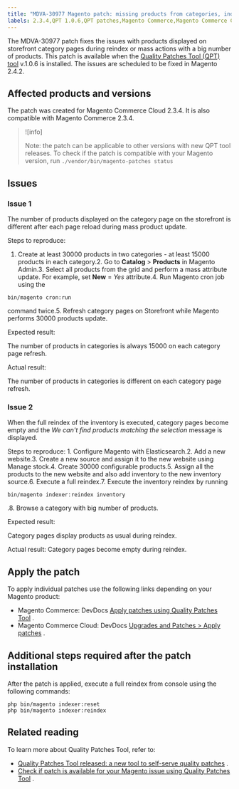 ```yaml
---
title: "MDVA-30977 Magento patch: missing products from categories, indexing related"
labels: 2.3.4,QPT 1.0.6,QPT patches,Magento Commerce,Magento Commerce Cloud,category,products,support tools
---
```


The MDVA-30977 patch fixes the issues with products displayed on storefront category pages during reindex or mass actions with a big number of products. This patch is available when the [Quality Patches Tool (QPT) tool](https://support.magento.com/hc/en-us/articles/360047139492) v.1.0.6 is installed. The issues are scheduled to be fixed in Magento 2.4.2.

## Affected products and versions

The patch was created for Magento Commerce Cloud 2.3.4. It is also compatible with Magento Commerce 2.3.4.

>![info]
>
>Note: the patch can be applicable to other versions with new QPT tool releases. To check if the patch is compatible with your Magento version, run `./vendor/bin/magento-patches
    status` 

## Issues

### Issue 1

The number of products displayed on the category page on the storefront is different after each page reload during mass product update.

 <span class="wysiwyg-underline">Steps to reproduce:</span> 

1. Create at least 30000 products in two categories - at least 15000 products in each category.2. Go to **Catalog** > **Products** in Magento Admin.3. Select all products from the grid and perform a mass attribute update. For example, set **New** = *Yes* attribute.4. Run Magento cron job using the

```cli
bin/magento cron:run
```

command twice.5. Refresh category pages on Storefront while Magento performs 30000 products update.

 <span class="wysiwyg-underline">Expected result:</span> 

The number of products in categories is always 15000 on each category page refresh.

 <span class="wysiwyg-underline">Actual result:</span> 

The number of products in categories is different on each category page refresh.

### Issue 2

When the full reindex of the inventory is executed, category pages become empty and the *We can't find products matching the selection* message is displayed.

 <span class="wysiwyg-underline">Steps to reproduce:</span> 1. Configure Magento with Elasticsearch.2. Add a new website.3. Create a new source and assign it to the new website using Manage stock.4. Create 30000 configurable products.5. Assign all the products to the new website and also add inventory to the new inventory source.6. Execute a full reindex.7. Execute the inventory reindex by running

```cli
bin/magento indexer:reindex inventory
```

.8. Browse a category with big number of products.

 <span class="wysiwyg-underline">Expected result:</span> 

Category pages display products as usual during reindex.

 <span class="wysiwyg-underline">Actual result:</span> Category pages become empty during reindex.

## Apply the patch

To apply individual patches use the following links depending on your Magento product:

* Magento Commerce: DevDocs [Apply patches using Quality Patches Tool](https://devdocs.magento.com/guides/v2.4/comp-mgr/patching/mqp.html) .
* Magento Commerce Cloud: DevDocs [Upgrades and Patches > Apply patches](https://devdocs.magento.com/cloud/project/project-patch.html) .

## Additional steps required after the patch installation

After the patch is applied, execute a full reindex from console using the following commands:

```cli
php bin/magento indexer:reset
php bin/magento indexer:reindex
```

## Related reading

To learn more about Quality Patches Tool, refer to:

* [Quality Patches Tool released: a new tool to self-serve quality patches](https://support.magento.com/hc/en-us/articles/360047139492) .
* [Check if patch is available for your Magento issue using Quality Patches Tool](https://support.magento.com/hc/en-us/articles/360047125252) .

